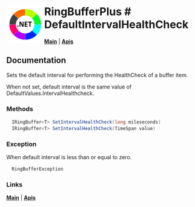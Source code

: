# <img align="left" width="100" height="100" src="./images/icon.png"> RingBufferPlus #  DefaultIntervalHealthCheck

[**Main**](index.md#help) | 
[**Apis**](index.md#apis)

## Documentation
Sets the default interval for performing the HealthCheck of a buffer item.

When not set,  default interval is the same value of DefaultValues.IntervalHealthcheck.

### Methods

```csharp
  IRingBuffer<T> SetIntervalHealthCheck(long mileseconds)
  IRingBuffer<T> SetIntervalHealthCheck(TimeSpan value)
``` 

### Exception

When default interval is less than or equal to zero.

```csharp
  RingBufferException
``` 

### Links
[**Main**](index.md#help) | 
[**Apis**](index.md#apis)
